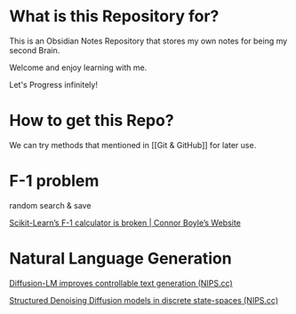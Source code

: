 # What is this Repository for?

This is an Obsidian Notes Repository that stores my own notes for being my second Brain.

Welcome and enjoy learning with me.

Let's Progress infinitely!

# How to get this Repo?

We can try methods that mentioned in [[Git & GitHub]] for later use.

# F-1 problem

random search & save

[Scikit-Learn’s F-1 calculator is broken | Connor Boyle’s Website](https://connorboyle.io/2023/12/17/sklearn-f1-bug.html)

# Natural Language Generation

[Diffusion-LM improves controllable text generation (NIPS.cc)](https://papers.nips.cc/paper_files/paper/2022/file/1be5bc25d50895ee656b8c2d9eb89d6a-Paper-Conference.pdf)

[Structured Denoising Diffusion models in discrete state-spaces (NIPS.cc)](https://proceedings.neurips.cc/paper/2021/file/958c530554f78bcd8e97125b70e6973d-Paper.pdf)

